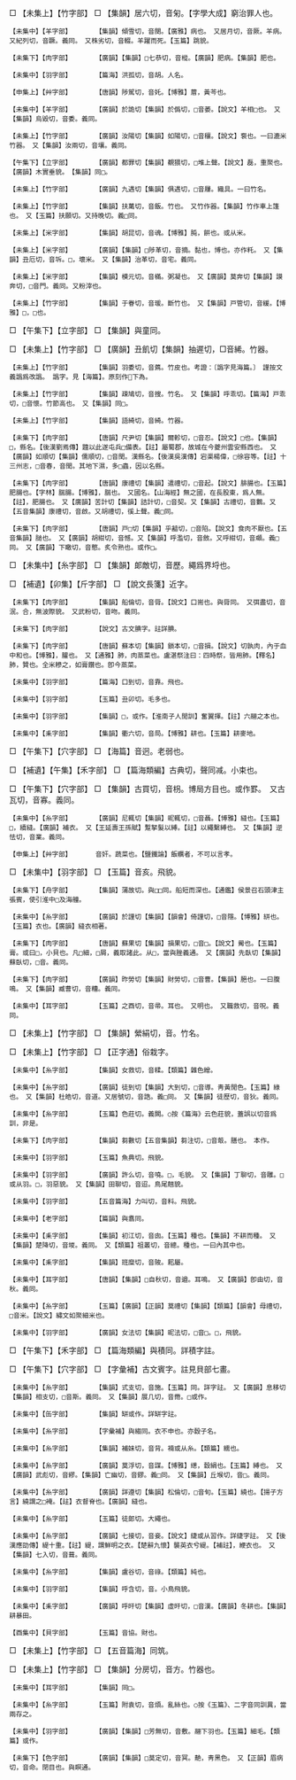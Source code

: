 <!-- { "loadSidebar": true } -->
□	【未集上】【竹字部】	□	【集韻】居六切，音匊。【字學大成】窮治罪人也。

	【未集中】【羊字部】		【集韻】傾雪切，音闋。【廣雅】病也。　又居月切，音厥。羊病。　又紀列切，音蹶。義同。　又株劣切，音輟。羊躍而死。【玉篇】跳貌。

	【未集下】【肉字部】		【廣韻】【集韻】□七恭切，音樅。【廣韻】肥病。【集韻】肥也。

	【未集中】【羽字部】		【篇海】洪孤切，音胡。人名。

	【申集上】【艸字部】		【唐韻】陟駕切，音奼。【博雅】葿，黃芩也。

	【未集中】【羊字部】		【廣韻】於詭切【集韻】於僞切，□音萎。【說文】羊相□也。　又【集韻】烏毀切，音委。義同。

	【未集上】【竹字部】		【廣韻】汝陽切【集韻】如陽切，□音穰。【說文】袌也。一曰漉米竹器。　又【集韻】汝兩切，音壤。義同。

	【午集下】【立字部】		【廣韻】都罪切【集韻】覩猥切，□堆上聲。【說文】磊，重聚也。【廣韻】木實垂貌。　【集韻】同□。

	【未集上】【竹字部】		【廣韻】九遇切【集韻】俱遇切，□音屨。織具。一曰竹名。

	【未集上】【竹字部】		【集韻】扶萬切，音飯。竹也。　又竹作器。【集韻】竹作車上篷也。　又【玉篇】扶願切。又持晚切。義□同。

	【未集上】【米字部】		【集韻】胡昆切，音魂。【博雅】肫，餠也。或从米。

	【未集上】【米字部】		【廣韻】【集韻】□陟革切，音摘。黏也，博也。亦作籷。　又【集韻】丑厄切，音坼。□，壞米。　又【集韻】治革切，音宅。義同。

	【未集上】【米字部】		【集韻】模元切。音樠。粥凝也。　又【廣韻】莫奔切【集韻】謨奔切，□音門。義同。又粉滓也。

	【未集上】【竹字部】		【集韻】于眷切，音瑗。斷竹也。　又【集韻】戸管切，音緩。【博雅】□，□也。

□	【午集下】【立字部】	□	【集韻】與童同。

□	【未集上】【竹字部】	□	【廣韻】丑飢切【集韻】抽遲切，□音絺。竹器。

	【未集上】【竹字部】		【集韻】羽委切，音蔿。竹皮也。考證：〔譌字見海篇。〕　謹按文義譌爲改譌。 譌字。見【海篇】。原刻作下為。

	【未集上】【竹字部】		【集韻】疎鳩切，音搜。竹名。　又【集韻】呼乖切。【篇海】戸乖切，□音懷。竹節高也。　又【集韻】同□。

	【未集上】【竹字部】		【集韻】語綺切，音綺。竹器。

	【未集下】【肉字部】		【唐韻】尺尹切【集韻】爾軫切，□音忍。【說文】□也。【集韻】□，縣名。【後漢劉焉傳】韙以此遂屯兵□備表。【註】屬蜀郡，故城在今夔州雲安縣西也。　又【廣韻】如順切【集韻】儒順切，□音閏。漢縣名。【後漢吳漢傳】宕渠楊偉，□徐容等。【註】十三州志，□音春，音閏。其地下濕，多□蟲，因以名縣。

	【未集下】【肉字部】		【唐韻】康禮切【集韻】遣禮切，□音起。【說文】腓腸也。【玉篇】肥腸也。【字林】腨腸。【博雅】，腨也。　又國名。【山海經】無之國，在長股東，爲人無。【註】，肥腸也。　又【廣韻】苦計切【集韻】詰計切，□音契。又【集韻】古禮切，音鷜。又【五音集韻】康禮切，音啟。又胡禮切，徯上聲。義□同。

	【未集下】【肉字部】		【唐韻】戸□切【集韻】乎韽切，□音陷。【說文】食肉不厭也。【五音集韻】膇也。　又【廣韻】胡紺切，音憾。又【集韻】呼濫切，音斂。又呼紺切，音顑。義□同。　又【廣韻】下瞰切，音憨。炙令熟也。或作□。

□	【未集中】【糸字部】	□	【集韻】郞敵切，音歷。繩爲界埒也。

□	【補遺】【卯集】【斤字部】	□	【說文長箋】近字。

	【未集下】【肉字部】		【集韻】船倫切，音脣。【說文】口耑也。與脣同。　又弭盡切，音泯。合，無波際貌。　又武粉切，音吻。義同。

	【未集下】【肉字部】		【說文】古文腆字。註詳腆。

	【未集下】【肉字部】		【唐韻】蘇本切【集韻】鎖本切，□音損。【說文】切孰肉，內于血中和也。【博雅】，臛也。　又【通雅】肺，肉蒸菜也。盧湛祭注曰：四時祭，皆用肺。【釋名】肺，贊也。全米糝之，如膏饡也。卽今蒸菜。

	【未集中】【羽字部】		【篇海】口到切，音靠。飛也。

	【未集中】【羽字部】		【玉篇】丑卯切。毛多也。

	【未集中】【羽字部】		【集韻】□，或作。【淮南子人閒訓】奮翼揮。【註】六翮之本也。

	【未集中】【耒字部】		【集韻】衢六切，音局。【博雅】耕也。【玉篇】耕麥地。

□	【午集下】【穴字部】	□	【海篇】音迥。老弱也。

□	【補遺】【午集】【禾字部】	□	【篇海類編】古典切，聲同减。小束也。

□	【午集下】【穴字部】	□	【集韻】古買切，音枴。博局方目也。或作罫。　又古瓦切，音寡。義同。

	【未集中】【糸字部】		【廣韻】尼輒切【集韻】昵輒切，□音聶。【博雅】縫也。【玉篇】□，續縫。【廣韻】補衣。　又【王延壽王孫賦】蹔拏髮以縛。【註】以繩繫縛也。　又【集韻】逆怯切，音業。義同。

	【申集上】【艸字部】		音奸。蔬菜也。【鹽鐵論】飯糲者，不可以言孝。

□	【未集中】【羽字部】	□	【玉篇】音亥。飛貌。

	【未集下】【舟字部】		【集韻】蒲故切。與□□同。船短而深也。【通鑑】侯景召石頭津主張賓，使引淮中□及海艟。

	【未集中】【糸字部】		【廣韻】於謹切【集韻】【韻會】倚謹切，□音隱。【博雅】絣也。【玉篇】衣也。【廣韻】縫衣相著。

	【未集下】【肉字部】		【唐韻】蘇果切【集韻】損果切，□音□。【說文】觷也。【玉篇】膏。或曰□，小貝也。凡□細，□屑，義取諸此。从□，當與脞義通。　又【廣韻】先臥切【集韻】蘇臥切，□音。義同。

	【未集下】【肉字部】		【廣韻】昨勞切【集韻】財勞切，□音曹。【集韻】脃也。一曰腹鳴。　又【集韻】臧曹切，音糟。義同。

	【未集中】【耳字部】		【玉篇】之酉切，音帚。耳也。　又明也。　又職救切，音呪。義同。

□	【未集上】【竹字部】	□	【集韻】縈絹切，音。竹名。

□	【未集上】【竹字部】	□	【正字通】俗栽字。

	【未集中】【糸字部】		【集韻】女救切，音糅。【類篇】雜色繒。

	【未集中】【糸字部】		【廣韻】徒到切【集韻】大到切，□音導。靑黃閒色。【玉篇】綠也。　又【集韻】杜皓切，音道。又居號切，音誥。義□同。　又【集韻】徒歷切，音狄。義同。

	【未集中】【糸字部】		【玉篇】色莊切。義闕。○按《篇海》云色莊貌，蓋誤以切音爲訓，非是。

	【未集下】【肉字部】		【集韻】芻數切【五音集韻】芻注切，□音菆。膳也。　本作。

	【未集中】【羽字部】		【玉篇】魚典切。飛貌。

	【未集中】【羽字部】		【廣韻】許么切，音嘵。□，毛貌。　又【集韻】丁聊切，音雕。□或从羽。□，羽惡貌。　又【集韻】田聊切，音迢。鳥尾翹貌。

	【未集中】【羽字部】		【五音篇海】力叫切，音料。飛貌。

	【未集中】【老字部】		【篇韻】與翥同。

	【未集中】【耒字部】		【集韻】初江切，音囱。【玉篇】種也。【集韻】不耕而種。　又【集韻】楚降切，音堫。義同。　又【類篇】祖叢切，音總。種也。一曰內其中也。

	【未集中】【耒字部】		【集韻】班糜切，音陂。耜屬。

	【未集中】【耳字部】		【唐韻】【集韻】□自秋切，音遒。耳鳴。　又【廣韻】卽由切，音秋。義同。

	【未集中】【糸字部】		【玉篇】【廣韻】【正韻】莫禮切【集韻】【類篇】【韻會】母禮切，□音米。【說文】繡文如聚細米也。

	【未集中】【羽字部】		【廣韻】女法切【集韻】昵法切，□音□。□，飛貌。

□	【午集下】【禾字部】	□	【篇海類編】與積同。詳積字註。

□	【午集下】【穴字部】	□	【字彙補】古文賓字。註見貝部七畫。

	【未集中】【糸字部】		【集韻】式支切，音施。【玉篇】同。詳字註。　又【廣韻】息移切【集韻】相支切，□音斯。義同。　又【集韻】展几切，音黹。□或作。

	【未集中】【缶字部】		【集韻】缾或作。詳缾字註。

	【未集中】【糸字部】		【字彙補】與縐同。衣不申也。亦縠子名。

	【未集中】【糸字部】		【集韻】補妹切，音背。褙或从糸。【類篇】繻也。

	【未集中】【糸字部】		【廣韻】莫浮切，音謀。【博雅】繱，縠絹也。【玉篇】縛也。　又【廣韻】武彪切，音繆。【集韻】亡幽切，音鏐。義□同。　又【集韻】丘堠切，音□。義同。

	【未集中】【糸字部】		【廣韻】詳遵切【集韻】松倫切，□音旬。【玉篇】繞也。【揚子方言】繞謂之□裺。【註】衣督脊也。【廣韻】縫也。

	【未集中】【糸字部】		【玉篇】徒郞切。大繩也。

	【未集中】【糸字部】		【廣韻】七接切，音妾。【說文】緁或从習作。詳緁字註。　又【後漢應劭傳】緹十重。【註】緹，謂鮮明之衣。【楚辭九懷】襲英衣兮緹。【補註】，緶衣也。　又【集韻】七入切，音葺。義同。

	【未集中】【糸字部】		【集韻】盧谷切，音祿。【類篇】純也。

	【未集中】【羽字部】		【集韻】呼含切，音。小鳥飛貌。

	【未集中】【耒字部】		【廣韻】呼旰切【集韻】虛旰切，□音漢。【廣韻】冬耕也。【集韻】耕暴田。

	【酉集中】【貝字部】		【玉篇】音協。財也。

□	【未集上】【竹字部】	□	【五音篇海】同筑。

□	【未集上】【竹字部】	□	【集韻】分房切，音方。竹器也。

	【未集中】【耳字部】		【集韻】同□。

	【未集中】【糸字部】		【玉篇】附袁切，音煩。亂絲也。○按《玉篇》、二字音同訓異，當兩存之。

	【未集中】【羽字部】		【廣韻】【集韻】□芳無切，音敷。翮下羽也。【玉篇】細毛。【類篇】或作。

	【未集下】【色字部】		【廣韻】【集韻】□莫定切，音冥。靘，靑黑色。　又【正韻】眉病切，音命。閉目也。與瞑通。

